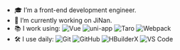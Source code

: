 - 🎓 I’m a front-end development engineer.
- 🔭 I’m currently working on JiNan.
- 📚 I work using:
  ![Vue](https://img.shields.io/badge/-Vue-3b2e5a?style=plastic&logo=vue.js)
  ![uni-app](https://img.shields.io/badge/-uniapp-3b2e5a?style=plastic&logo=vue.js)
  ![Taro](https://img.shields.io/badge/-Taro-3b2e5a?style=plastic&logo=react)
  ![Webpack](https://img.shields.io/badge/-Webpack-3b2e5a?style=plastic&logo=webpack)
- 🛠 I use daily:
  ![Git](https://img.shields.io/badge/-Git-black?style=plastic&logo=git)
  ![GitHub](https://img.shields.io/badge/-GitHub-181717?style=plastic&logo=github)
  ![HBuilderX](https://img.shields.io/badge/-HBuilderX-3b2e5a?style=plastic&logo=vue.js)
  ![VS Code](https://img.shields.io/badge/-VS%20Code-007ACC?style=plastic&logo=visual-studio-code)

